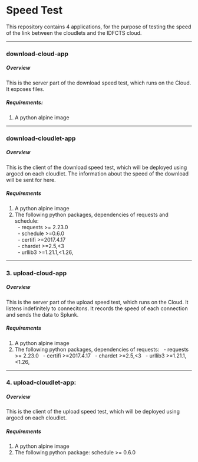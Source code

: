 # Speed Test 

This repository contains 4 applications, for the purpose of testing the speed of the link between the cloudlets and the IDFCTS cloud.

---
### download-cloud-app 
##### Overview
This is the server part of the download speed test, which runs on the Cloud. It exposes files.   
##### Requirements:
1. A python alpine image

---		
### download-cloudlet-app 
##### Overview  
This is the client of the download speed test, which will be deployed using argocd on each cloudlet. The information about the speed of the download will be sent for here.  
  
##### Requirements
1. A python alpine image
2. The following python packages, dependencies of requests and schedule:  
&nbsp;&nbsp;- requests >= 2.23.0  
&nbsp;&nbsp;- schedule >=0.6.0  
&nbsp;&nbsp;- certifi >=2017.4.17  
&nbsp;&nbsp;- chardet >=2.5,<3  
&nbsp;&nbsp;- urllib3 >=1.21.1,<1.26,  
  
---
### 3. upload-cloud-app
##### Overview  
This is the server part of the upload speed test, which runs on the Cloud. It listens indefinitely to connecitons. It records the speed of each connection and sends the data to Splunk.    
  
##### Requirements
1. A python alpine image
2. The following python packages, dependencies of requests:
&nbsp;&nbsp;- requests >= 2.23.0
&nbsp;&nbsp;- certifi >=2017.4.17
&nbsp;&nbsp;- chardet >=2.5,<3
&nbsp;&nbsp;- urllib3 >=1.21.1,<1.26,

---
### 4. upload-cloudlet-app:  
##### Overview  
This is the client of the upload speed test, which will be deployed using argocd on each cloudlet.  
  
##### Requirements
1. A python alpine image
2. The following python package: schedule >= 0.6.0
  
